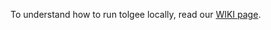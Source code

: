 To understand how to run tolgee locally, read our [WIKI page](https://github.com/tolgee/tolgee-platform/wiki/Development).
